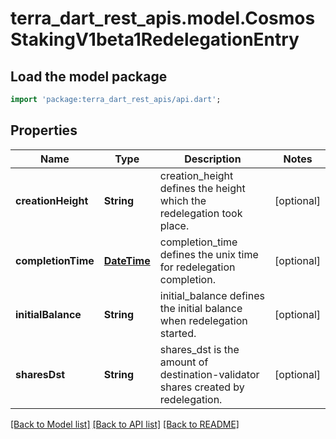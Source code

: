 # terra_dart_rest_apis.model.CosmosStakingV1beta1RedelegationEntry

## Load the model package
```dart
import 'package:terra_dart_rest_apis/api.dart';
```

## Properties
Name | Type | Description | Notes
------------ | ------------- | ------------- | -------------
**creationHeight** | **String** | creation_height  defines the height which the redelegation took place. | [optional] 
**completionTime** | [**DateTime**](DateTime.md) | completion_time defines the unix time for redelegation completion. | [optional] 
**initialBalance** | **String** | initial_balance defines the initial balance when redelegation started. | [optional] 
**sharesDst** | **String** | shares_dst is the amount of destination-validator shares created by redelegation. | [optional] 

[[Back to Model list]](../README.md#documentation-for-models) [[Back to API list]](../README.md#documentation-for-api-endpoints) [[Back to README]](../README.md)


